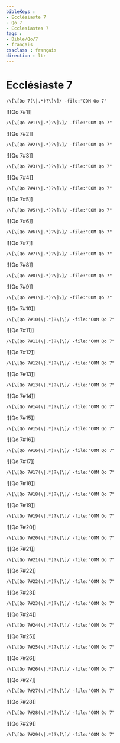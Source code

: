 ```yaml
---
bibleKeys : 
- Ecclésiaste 7
- Qo 7
- Ecclesiastes 7
tags : 
- Bible/Qo/7
- français
cssclass : français
direction : ltr
---
```


# Ecclésiaste 7

```query
/\[\[Qo 7(\|.*)?\]\]/ -file:"COM Qo 7"
```



![[Qo 7#1]]

```query
/\[\[Qo 7#1(\|.*)?\]\]/ -file:"COM Qo 7"
```

![[Qo 7#2]]

```query
/\[\[Qo 7#2(\|.*)?\]\]/ -file:"COM Qo 7"
```

![[Qo 7#3]]

```query
/\[\[Qo 7#3(\|.*)?\]\]/ -file:"COM Qo 7"
```

![[Qo 7#4]]

```query
/\[\[Qo 7#4(\|.*)?\]\]/ -file:"COM Qo 7"
```

![[Qo 7#5]]

```query
/\[\[Qo 7#5(\|.*)?\]\]/ -file:"COM Qo 7"
```

![[Qo 7#6]]

```query
/\[\[Qo 7#6(\|.*)?\]\]/ -file:"COM Qo 7"
```

![[Qo 7#7]]

```query
/\[\[Qo 7#7(\|.*)?\]\]/ -file:"COM Qo 7"
```

![[Qo 7#8]]

```query
/\[\[Qo 7#8(\|.*)?\]\]/ -file:"COM Qo 7"
```

![[Qo 7#9]]

```query
/\[\[Qo 7#9(\|.*)?\]\]/ -file:"COM Qo 7"
```

![[Qo 7#10]]

```query
/\[\[Qo 7#10(\|.*)?\]\]/ -file:"COM Qo 7"
```

![[Qo 7#11]]

```query
/\[\[Qo 7#11(\|.*)?\]\]/ -file:"COM Qo 7"
```

![[Qo 7#12]]

```query
/\[\[Qo 7#12(\|.*)?\]\]/ -file:"COM Qo 7"
```

![[Qo 7#13]]

```query
/\[\[Qo 7#13(\|.*)?\]\]/ -file:"COM Qo 7"
```

![[Qo 7#14]]

```query
/\[\[Qo 7#14(\|.*)?\]\]/ -file:"COM Qo 7"
```

![[Qo 7#15]]

```query
/\[\[Qo 7#15(\|.*)?\]\]/ -file:"COM Qo 7"
```

![[Qo 7#16]]

```query
/\[\[Qo 7#16(\|.*)?\]\]/ -file:"COM Qo 7"
```

![[Qo 7#17]]

```query
/\[\[Qo 7#17(\|.*)?\]\]/ -file:"COM Qo 7"
```

![[Qo 7#18]]

```query
/\[\[Qo 7#18(\|.*)?\]\]/ -file:"COM Qo 7"
```

![[Qo 7#19]]

```query
/\[\[Qo 7#19(\|.*)?\]\]/ -file:"COM Qo 7"
```

![[Qo 7#20]]

```query
/\[\[Qo 7#20(\|.*)?\]\]/ -file:"COM Qo 7"
```

![[Qo 7#21]]

```query
/\[\[Qo 7#21(\|.*)?\]\]/ -file:"COM Qo 7"
```

![[Qo 7#22]]

```query
/\[\[Qo 7#22(\|.*)?\]\]/ -file:"COM Qo 7"
```

![[Qo 7#23]]

```query
/\[\[Qo 7#23(\|.*)?\]\]/ -file:"COM Qo 7"
```

![[Qo 7#24]]

```query
/\[\[Qo 7#24(\|.*)?\]\]/ -file:"COM Qo 7"
```

![[Qo 7#25]]

```query
/\[\[Qo 7#25(\|.*)?\]\]/ -file:"COM Qo 7"
```

![[Qo 7#26]]

```query
/\[\[Qo 7#26(\|.*)?\]\]/ -file:"COM Qo 7"
```

![[Qo 7#27]]

```query
/\[\[Qo 7#27(\|.*)?\]\]/ -file:"COM Qo 7"
```

![[Qo 7#28]]

```query
/\[\[Qo 7#28(\|.*)?\]\]/ -file:"COM Qo 7"
```

![[Qo 7#29]]

```query
/\[\[Qo 7#29(\|.*)?\]\]/ -file:"COM Qo 7"
```

